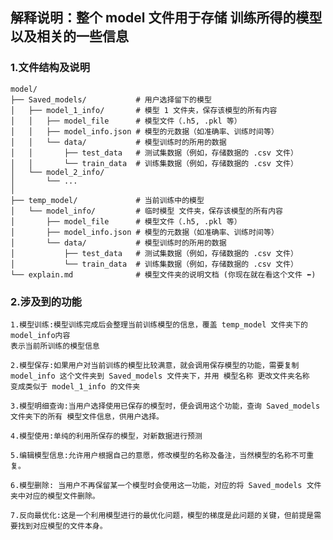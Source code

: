 ## 解释说明：整个 model 文件用于存储 训练所得的模型以及相关的一些信息



### 1.文件结构及说明

```
model/
├── Saved_models/           # 用户选择留下的模型
│   ├── model_1_info/       # 模型 1 文件夹，保存该模型的所有内容
│   │   ├── model_file      # 模型文件（.h5, .pkl 等）
│   │   ├── model_info.json # 模型的元数据（如准确率、训练时间等）
│   │   └── data/           # 模型训练时的所用的数据
│   │       ├── test_data   # 测试集数据（例如，存储数据的 .csv 文件）
│   │       └── train_data  # 训练集数据（例如，存储数据的 .csv 文件）
│   └── model_2_info/
│       └── ...
│
├── temp_model/             # 当前训练中的模型
│   └── model_info/         # 临时模型 文件夹，保存该模型的所有内容
│       ├── model_file      # 模型文件（.h5, .pkl 等）
│       ├── model_info.json # 模型的元数据（如准确率、训练时间等）
│       └── data/           # 模型训练时的所用的数据
│           ├── test_data   # 测试集数据（例如，存储数据的 .csv 文件）
│           └── train_data  # 训练集数据（例如，存储数据的 .csv 文件）
└── explain.md              # 模型文件夹的说明文档 (你现在就在看这个文件 ⬅️)

```

### 2.涉及到的功能

    1.模型训练:模型训练完成后会整理当前训练模型的信息，覆盖 temp_model 文件夹下的 model_info内容
    表示当前所训练的模型信息
    
    2.模型保存:如果用户对当前训练的模型比较满意，就会调用保存模型的功能，需要复制 model_info 这个文件夹到 Saved_models 文件夹下，并用 模型名称 更改文件夹名称
    变成类似于 model_1_info 的文件夹
    
    3.模型明细查询:当用户选择使用已保存的模型时，便会调用这个功能，查询 Saved_models 文件夹下的所有 模型文件信息，供用户选择。
    
    4.模型使用:单纯的利用所保存的模型，对新数据进行预测
    
    5.编辑模型信息:允许用户根据自己的意愿，修改模型的名称及备注，当然模型的名称不可重复。
    
    6.模型删除: 当用户不再保留某一个模型时会使用这一功能，对应的将 Saved_models 文件夹中对应的模型文件删除。
    
    7.反向最优化:这是一个利用模型进行的最优化问题，模型的梯度是此问题的关键，但前提是需要找到对应模型的文件本身。
